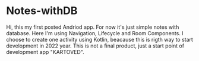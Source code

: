 # Notes-withDB
Hi, this my first posted Andriod app. 
For now it's just simple notes with database. Here I'm using Navigation, Lifecycle and Room Components. I choose to create one activity using Kotlin, beacause this is rigth way to start development in 2022 year.
This is not a final product, just a start point of development app "KARTOVED".
